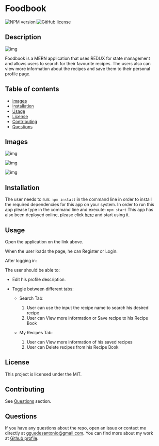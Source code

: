 # Foodbook

  ![NPM version](https://img.shields.io/badge/npm-6.14.7-green)
![GitHub license](https://img.shields.io/badge/License-MIT-blue.svg)

  ## Description

  ![img](./image/mern.jpeg)

  Foodbook is a MERN application that uses REDUX for state management and allows users to search for their favourite recipes. The users also can view more information about the recipes and save them to their personal profile page.

  ## Table of contents
  
  * [Images](#images)
  * [Installation](#installation)
  * [Usage](#usage)
  * [License](#license)
  * [Contributing](#contributing)
  * [Questions](#questions)

  
  ## Images

  ![img](./image/authetication.png)

  ![img](./image/recipebook.png)

  ![img](./image/search.png)

  
  ## Installation

   The user needs to run:
    ```
    npm install
    ```
  in the command line in order to install the required dependencies for this app on your system. In order to run this app please type in the command line and execute:
    ```
    npm start
    ```
  This app has also been deployed online, please click [here](https://guedesantonio-foodbook.herokuapp.com/) and start using it.

  ## Usage
  
  Open the application on the link above. 
  
  When the user loads the page, he can Register or Login.

  After logging in:

  The user should be able to:

  * Edit his profile description.

  * Toggle between different tabs:

    * Search Tab: 
      1. User can use the input the recipe name to search his desired recipe
      2. User can View more information or Save recipe to his Recipe Book

    * My Recipes Tab: 
      1. User can View more information of his saved recipes
      2. User can Delete recipes from his Recipe Book


  ## License
  This project is licensed under the MIT.

  ## Contributing
  See [Questions](#Questions) section.

  ## Questions
  If you have any questions about the repo, open an issue or contact me directly at gguedesantonio@gmail.com. 
  You can find more about my work at [Github profile](https://github.com/guedesantonio). 
